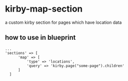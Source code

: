# kirby-map-section
a custom kirby section for pages which have location data

## how to use in blueprint


```
...
'sections' => [
      'map' => [
          'type' => 'locations',
          'query' => 'kirby.page("some-page").children'
      ]
  ]
```
